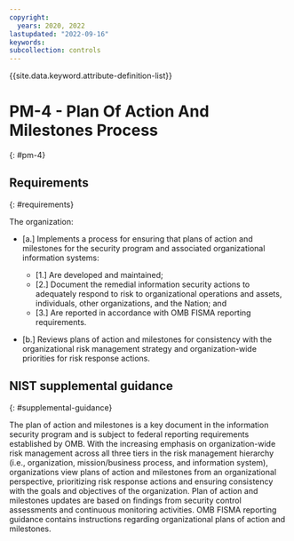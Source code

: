 ```yaml
---
copyright:
  years: 2020, 2022
lastupdated: "2022-09-16"
keywords: 
subcollection: controls
---
```


{{site.data.keyword.attribute-definition-list}}

# PM-4 - Plan Of Action And Milestones Process
{: #pm-4}

## Requirements
{: #requirements}

The organization:

- \[a.\] Implements a process for ensuring that plans of action and milestones for the security program and associated organizational information systems:

  - \[1.\] Are developed and maintained;
  - \[2.\] Document the remedial information security actions to adequately respond to risk to organizational operations and assets, individuals, other organizations, and the Nation; and
  - \[3.\] Are reported in accordance with OMB FISMA reporting requirements.

- \[b.\] Reviews plans of action and milestones for consistency with the organizational risk management strategy and organization-wide priorities for risk response actions.

## NIST supplemental guidance
{: #supplemental-guidance}

The plan of action and milestones is a key document in the information security program and is subject to federal reporting requirements established by OMB. With the increasing emphasis on organization-wide risk management across all three tiers in the risk management hierarchy (i.e., organization, mission/business process, and information system), organizations view plans of action and milestones from an organizational perspective, prioritizing risk response actions and ensuring consistency with the goals and objectives of the organization. Plan of action and milestones updates are based on findings from security control assessments and continuous monitoring activities. OMB FISMA reporting guidance contains instructions regarding organizational plans of action and milestones.


